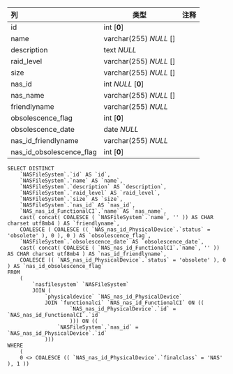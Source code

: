 | 列                       | 类型                   | 注释 |
| :----------------------- | ---------------------- | ---- |
| id                       | int [**0**]            |      |
| name                     | varchar(255) *NULL* [] |      |
| description              | text *NULL*            |      |
| raid_level               | varchar(255) *NULL* [] |      |
| size                     | varchar(255) *NULL* [] |      |
| nas_id                   | int *NULL* [**0**]     |      |
| nas_name                 | varchar(255) *NULL* [] |      |
| friendlyname             | varchar(255) *NULL*    |      |
| obsolescence_flag        | int [**0**]            |      |
| obsolescence_date        | date *NULL*            |      |
| nas_id_friendlyname      | varchar(255) *NULL*    |      |
| nas_id_obsolescence_flag | int [**0**]            |      |

```
SELECT DISTINCT
	`NASFileSystem`.`id` AS `id`,
	`NASFileSystem`.`name` AS `name`,
	`NASFileSystem`.`description` AS `description`,
	`NASFileSystem`.`raid_level` AS `raid_level`,
	`NASFileSystem`.`size` AS `size`,
	`NASFileSystem`.`nas_id` AS `nas_id`,
	`NAS_nas_id_FunctionalCI`.`name` AS `nas_name`,
	cast( concat( COALESCE ( `NASFileSystem`.`name`, '' )) AS CHAR charset utf8mb4 ) AS `friendlyname`,
	COALESCE ( COALESCE (( `NAS_nas_id_PhysicalDevice`.`status` = 'obsolete' ), 0 ), 0 ) AS `obsolescence_flag`,
	`NASFileSystem`.`obsolescence_date` AS `obsolescence_date`,
	cast( concat( COALESCE ( `NAS_nas_id_FunctionalCI`.`name`, '' )) AS CHAR charset utf8mb4 ) AS `nas_id_friendlyname`,
	COALESCE (( `NAS_nas_id_PhysicalDevice`.`status` = 'obsolete' ), 0 ) AS `nas_id_obsolescence_flag` 
FROM
	(
		`nasfilesystem` `NASFileSystem`
		JOIN (
			`physicaldevice` `NAS_nas_id_PhysicalDevice`
			JOIN `functionalci` `NAS_nas_id_FunctionalCI` ON ((
					`NAS_nas_id_PhysicalDevice`.`id` = `NAS_nas_id_FunctionalCI`.`id` 
					))) ON ((
				`NASFileSystem`.`nas_id` = `NAS_nas_id_PhysicalDevice`.`id` 
			))) 
WHERE
	(
	0 <> COALESCE (( `NAS_nas_id_PhysicalDevice`.`finalclass` = 'NAS' ), 1 ))
```


